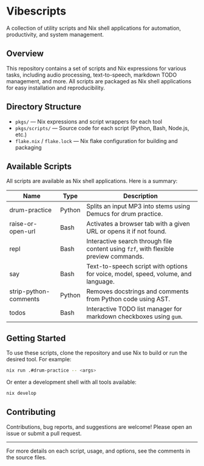 # Vibescripts

A collection of utility scripts and Nix shell applications for automation, productivity, and system management.

## Overview

This repository contains a set of scripts and Nix expressions for various tasks, including audio processing, text-to-speech, markdown TODO management, and more. All scripts are packaged as Nix shell applications for easy installation and reproducibility.

## Directory Structure

- `pkgs/` — Nix expressions and script wrappers for each tool
- `pkgs/scripts/` — Source code for each script (Python, Bash, Node.js, etc.)
- `flake.nix` / `flake.lock` — Nix flake configuration for building and packaging

## Available Scripts

All scripts are available as Nix shell applications. Here is a summary:

| Name                  | Type    | Description                                                                          |
| --------------------- | ------- | ------------------------------------------------------------------------------------ |
| drum-practice         | Python  | Splits an input MP3 into stems using Demucs for drum practice.                       |
| raise-or-open-url     | Bash    | Activates a browser tab with a given URL or opens it if not found.                   |
| repl                  | Bash    | Interactive search through file content using `fzf`, with flexible preview commands. |
| say                   | Bash    | Text-to-speech script with options for voice, model, speed, volume, and language.    |
| strip-python-comments | Python  | Removes docstrings and comments from Python code using AST.                          |
| todos                 | Bash    | Interactive TODO list manager for markdown checkboxes using `gum`.                   |

## Getting Started

To use these scripts, clone the repository and use Nix to build or run the desired tool. For example:

```sh
nix run .#drum-practice -- <args>
```

Or enter a development shell with all tools available:

```sh
nix develop
```

## Contributing

Contributions, bug reports, and suggestions are welcome! Please open an issue or submit a pull request.

---

For more details on each script, usage, and options, see the comments in the source files.
